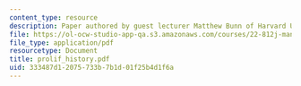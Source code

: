 ```yaml
---
content_type: resource
description: Paper authored by guest lecturer Matthew Bunn of Harvard University.
file: https://ol-ocw-studio-app-qa.s3.amazonaws.com/courses/22-812j-managing-nuclear-technology-spring-2004/333487d12075733b7b1d01f25b4d1f6a_prolif_history.pdf
file_type: application/pdf
resourcetype: Document
title: prolif_history.pdf
uid: 333487d1-2075-733b-7b1d-01f25b4d1f6a
---
```

